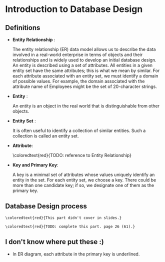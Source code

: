 # Introduction to Database Design

## Definitions

* **Entity Relationship** :

    The entity relationship (ER) data model allows us to describe the data involved in a real-world enterprise in terms 
    of objects and their relationships and is widely used to develop an initial database design. An entity is described 
    using a set of attributes. All entities in a given entity set have the same attributes; this is what we mean by similar. 
    For each attribute associated with an entity set, we must identify a domain of possible values. For example, the 
    domain associated with the attribute name of Employees might be the set of 20-character strings.
    
* **Entity** :

    An entity is an object in the real world that is distinguishable from other objects.
    
* **Entity Set** :

    It is often useful to identify a collection of similar entities. Such a collection is called an entity set.
    
* **Attribute**:

    \coloredtext{red}{TODO: reference to Entity Relationship}
    
* **Key and Primary Key**:
    
    A key is a minimal set of attributes whose values uniquely identify an entity in the set. For each entity set, we 
    choose a key. There could be more than one candidate key; if so, we designate one of them as the primary key.    
    
## Database Design process
    
    \coloredtext{red}{This part didn't cover in slides.}
    
    \coloredtext{red}{TODO: complete this part. page 26 (61).}
    
    
    
## I don't know where put these :)

* In ER diagram, each attribute in the primary key is underlined.
